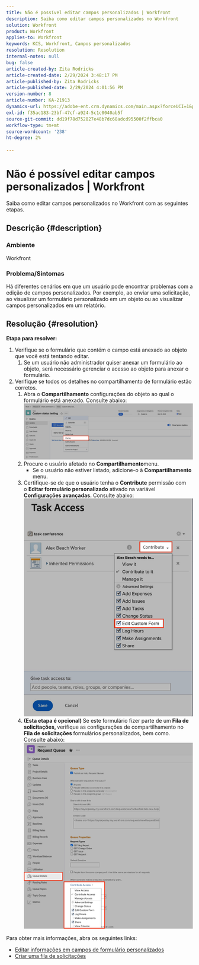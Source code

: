 ```yaml
---
title: Não é possível editar campos personalizados | Workfront
description: Saiba como editar campos personalizados no Workfront
solution: Workfront
product: Workfront
applies-to: Workfront
keywords: KCS, Workfront, Campos personalizados
resolution: Resolution
internal-notes: null
bug: false
article-created-by: Zita Rodricks
article-created-date: 2/29/2024 3:48:17 PM
article-published-by: Zita Rodricks
article-published-date: 2/29/2024 4:01:56 PM
version-number: 8
article-number: KA-21913
dynamics-url: https://adobe-ent.crm.dynamics.com/main.aspx?forceUCI=1&pagetype=entityrecord&etn=knowledgearticle&id=9ee9daee-19d7-ee11-9078-000d3a3110f0
exl-id: f35ac183-23bf-47cf-a924-5c1c0040ab5f
source-git-commit: dd19f78d752827e48b7dc68adcd95500f2ffbca0
workflow-type: tm+mt
source-wordcount: '238'
ht-degree: 2%

---
```


# Não é possível editar campos personalizados | Workfront


Saiba como editar campos personalizados no Workfront com as seguintes etapas.

## Descrição {#description}


### <b>Ambiente</b>

Workfront



### <b>Problema/Sintomas</b>

Há diferentes cenários em que um usuário pode encontrar problemas com a edição de campos personalizados. Por exemplo, ao enviar uma solicitação, ao visualizar um formulário personalizado em um objeto ou ao visualizar campos personalizados em um relatório.


## Resolução {#resolution}

<b>Etapa para resolver:</b>
1. Verifique se o formulário que contém o campo está anexado ao objeto que você está tentando editar.
   1. Se um usuário não administrador quiser anexar um formulário ao objeto, será necessário gerenciar o acesso ao objeto para anexar o formulário.
2. Verifique se todos os detalhes no compartilhamento de formulário estão corretos.
   1. Abra o <b>Compartilhamento</b> configurações do objeto ao qual o formulário está anexado. Consulte abaixo:![](assets/d4ce1013-76e3-ed11-a7c7-6045bd006704.png)
   2. Procure o usuário afetado no <b>Compartilhamento</b>menu.
      - Se o usuário não estiver listado, adicione-o à <b>Compartilhamento</b> menu.
   3. Certifique-se de que o usuário tenha o <b>Contribute</b> permissão com o <b>Editar formulário personalizado</b> ativado na variável <b>Configurações avançadas. </b>Consulte abaixo:![](assets/469b16e9-75e3-ed11-a7c7-6045bd006704.png)
   4. <b>(Esta etapa é opcional) </b>Se este formulário fizer parte de um<b> Fila de solicitações, </b>verifique as configurações de compartilhamento no<b> Fila de solicitações </b>formulários personalizados, bem como. Consulte abaixo:![](assets/5104626f-75e3-ed11-a7c7-6045bd006704.png)




Para obter mais informações, abra os seguintes links:

- [Editar informações em campos de formulário personalizados](https://experienceleague.adobe.com/docs/workfront/using/basics/work-with-custom-forms/edit-custom-forms.html?lang=en)
- [Criar uma fila de solicitações](https://experienceleague.adobe.com/docs/workfront/using/manage-work/requests/create-and-manage-request-queues/create-request-queue.html?lang=en)
